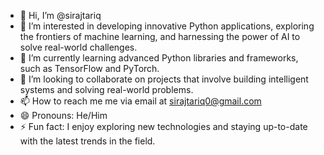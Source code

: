 - 👋 Hi, I’m @sirajtariq
- 👀 I’m interested in developing innovative Python applications, exploring the frontiers of machine learning, and harnessing the power of AI to solve real-world challenges.
- 🌱 I’m currently learning advanced Python libraries and frameworks, such as TensorFlow and PyTorch.
- 💞️ I’m looking to collaborate on projects that involve building intelligent systems and solving real-world problems.
- 📫 How to reach me me via email at sirajtariq0@gmail.com
- 😄 Pronouns: He/Him
- ⚡ Fun fact: I enjoy exploring new technologies and staying up-to-date with the latest trends in the field.

<!---
sirajtariq/sirajtariq is a ✨ special ✨ repository because its `README.md` (this file) appears on your GitHub profile.
You can click the Preview link to take a look at your changes.
--->

